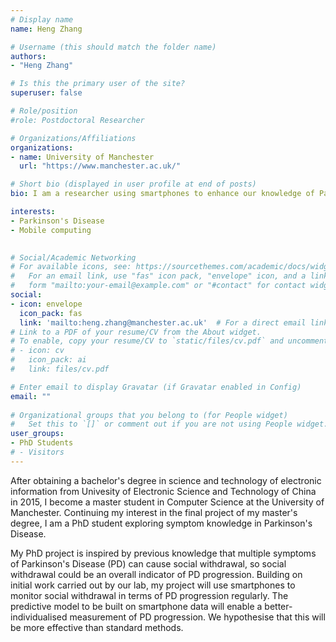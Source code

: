 ```yaml
---
# Display name
name: Heng Zhang

# Username (this should match the folder name)
authors:
- "Heng Zhang"

# Is this the primary user of the site?
superuser: false

# Role/position
#role: Postdoctoral Researcher

# Organizations/Affiliations
organizations:
- name: University of Manchester
  url: "https://www.manchester.ac.uk/"

# Short bio (displayed in user profile at end of posts)
bio: I am a researcher using smartphones to enhance our knowledge of Parkinson’s Disease symptoms. Currently, I am working on exploring the correlation between social withdrawal and Parkinson’s Disease.

interests:
- Parkinson's Disease
- Mobile computing

 
# Social/Academic Networking
# For available icons, see: https://sourcethemes.com/academic/docs/widgets/#icons
#   For an email link, use "fas" icon pack, "envelope" icon, and a link in the
#   form "mailto:your-email@example.com" or "#contact" for contact widget.
social:
- icon: envelope
  icon_pack: fas
  link: 'mailto:heng.zhang@manchester.ac.uk'  # For a direct email link, use "mailto:test@example.org".
# Link to a PDF of your resume/CV from the About widget.
# To enable, copy your resume/CV to `static/files/cv.pdf` and uncomment the lines below.  
# - icon: cv
#   icon_pack: ai
#   link: files/cv.pdf

# Enter email to display Gravatar (if Gravatar enabled in Config)
email: ""
  
# Organizational groups that you belong to (for People widget)
#   Set this to `[]` or comment out if you are not using People widget.  
user_groups:
- PhD Students
# - Visitors
---
```


After obtaining a bachelor's degree in science and technology of electronic information from Univesity of  Electronic Science and Technology of China in 2015, I become a master student in Computer Science at the University of Manchester. Continuing my interest in the final project of my master's degree, I am a PhD student exploring symptom knowledge in Parkinson's Disease.

My PhD project is inspired by previous knowledge that multiple symptoms of Parkinson's Disease (PD) can cause social withdrawal, so social withdrawal could be an overall indicator of  PD progression. Building on initial work carried out by our lab, my project will use smartphones to monitor social withdrawal in terms of PD progression regularly. The predictive model to be built on smartphone data will enable a better-individualised measurement of PD progression. We hypothesise that this will be more effective than standard methods.